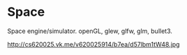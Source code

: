 Space
=====

Space engine/simulator. openGL, glew, glfw, glm, bullet3.

http://cs620025.vk.me/v620025914/b7ea/d57lbm1tW48.jpg
